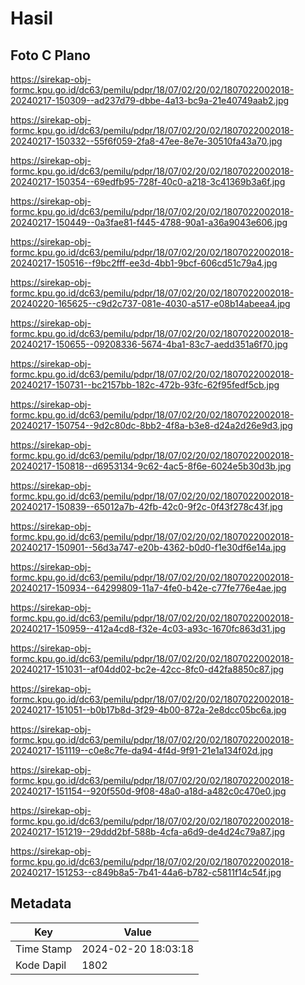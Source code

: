 # Hasil

## Foto C Plano

https://sirekap-obj-formc.kpu.go.id/dc63/pemilu/pdpr/18/07/02/20/02/1807022002018-20240217-150309--ad237d79-dbbe-4a13-bc9a-21e40749aab2.jpg

https://sirekap-obj-formc.kpu.go.id/dc63/pemilu/pdpr/18/07/02/20/02/1807022002018-20240217-150332--55f6f059-2fa8-47ee-8e7e-30510fa43a70.jpg

https://sirekap-obj-formc.kpu.go.id/dc63/pemilu/pdpr/18/07/02/20/02/1807022002018-20240217-150354--69edfb95-728f-40c0-a218-3c41369b3a6f.jpg

https://sirekap-obj-formc.kpu.go.id/dc63/pemilu/pdpr/18/07/02/20/02/1807022002018-20240217-150449--0a3fae81-f445-4788-90a1-a36a9043e606.jpg

https://sirekap-obj-formc.kpu.go.id/dc63/pemilu/pdpr/18/07/02/20/02/1807022002018-20240217-150516--f9bc2fff-ee3d-4bb1-9bcf-606cd51c79a4.jpg

https://sirekap-obj-formc.kpu.go.id/dc63/pemilu/pdpr/18/07/02/20/02/1807022002018-20240220-165625--c9d2c737-081e-4030-a517-e08b14abeea4.jpg

https://sirekap-obj-formc.kpu.go.id/dc63/pemilu/pdpr/18/07/02/20/02/1807022002018-20240217-150655--09208336-5674-4ba1-83c7-aedd351a6f70.jpg

https://sirekap-obj-formc.kpu.go.id/dc63/pemilu/pdpr/18/07/02/20/02/1807022002018-20240217-150731--bc2157bb-182c-472b-93fc-62f95fedf5cb.jpg

https://sirekap-obj-formc.kpu.go.id/dc63/pemilu/pdpr/18/07/02/20/02/1807022002018-20240217-150754--9d2c80dc-8bb2-4f8a-b3e8-d24a2d26e9d3.jpg

https://sirekap-obj-formc.kpu.go.id/dc63/pemilu/pdpr/18/07/02/20/02/1807022002018-20240217-150818--d6953134-9c62-4ac5-8f6e-6024e5b30d3b.jpg

https://sirekap-obj-formc.kpu.go.id/dc63/pemilu/pdpr/18/07/02/20/02/1807022002018-20240217-150839--65012a7b-42fb-42c0-9f2c-0f43f278c43f.jpg

https://sirekap-obj-formc.kpu.go.id/dc63/pemilu/pdpr/18/07/02/20/02/1807022002018-20240217-150901--56d3a747-e20b-4362-b0d0-f1e30df6e14a.jpg

https://sirekap-obj-formc.kpu.go.id/dc63/pemilu/pdpr/18/07/02/20/02/1807022002018-20240217-150934--64299809-11a7-4fe0-b42e-c77fe776e4ae.jpg

https://sirekap-obj-formc.kpu.go.id/dc63/pemilu/pdpr/18/07/02/20/02/1807022002018-20240217-150959--412a4cd8-f32e-4c03-a93c-1670fc863d31.jpg

https://sirekap-obj-formc.kpu.go.id/dc63/pemilu/pdpr/18/07/02/20/02/1807022002018-20240217-151031--af04dd02-bc2e-42cc-8fc0-d42fa8850c87.jpg

https://sirekap-obj-formc.kpu.go.id/dc63/pemilu/pdpr/18/07/02/20/02/1807022002018-20240217-151051--b0b17b8d-3f29-4b00-872a-2e8dcc05bc6a.jpg

https://sirekap-obj-formc.kpu.go.id/dc63/pemilu/pdpr/18/07/02/20/02/1807022002018-20240217-151119--c0e8c7fe-da94-4f4d-9f91-21e1a134f02d.jpg

https://sirekap-obj-formc.kpu.go.id/dc63/pemilu/pdpr/18/07/02/20/02/1807022002018-20240217-151154--920f550d-9f08-48a0-a18d-a482c0c470e0.jpg

https://sirekap-obj-formc.kpu.go.id/dc63/pemilu/pdpr/18/07/02/20/02/1807022002018-20240217-151219--29ddd2bf-588b-4cfa-a6d9-de4d24c79a87.jpg

https://sirekap-obj-formc.kpu.go.id/dc63/pemilu/pdpr/18/07/02/20/02/1807022002018-20240217-151253--c849b8a5-7b41-44a6-b782-c5811f14c54f.jpg


## Metadata

| Key        | Value               |
| ---------- | ------------------- |
| Time Stamp | 2024-02-20 18:03:18 |
| Kode Dapil | 1802                |



